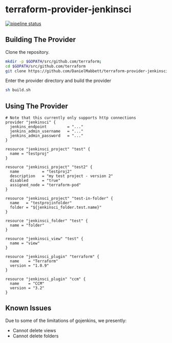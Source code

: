 terraform-provider-jenkinsci
==================

[![pipeline status](https://gitlab.com/daniel.mabbett/terraform-provider-jenkinsci/badges/master/pipeline.svg)](https://gitlab.com/daniel.mabbett/terraform-provider-jenkinsci/commits/master)

Building The Provider
---------------------
Clone the repository.

```bash
mkdir -p $GOPATH/src/github.com/terraform; 
cd $GOPATH/src/github.com/terraform
git clone https://github.com/DanielMabbett/terraform-provider-jenkinsci
```

Enter the provider directory and build the provider
```bash
sh build.sh
```

Using The Provider
---------------------
```hcl
# Note that this currently only supports http connections
provider "jenkinsci" {
  jenkins_endpoint         = "..."
  jenkins_admin_username   = "..."
  jenkins_admin_password   = "..."
}

resource "jenkinsci_project" "test" {
  name = "testproj"
}

resource "jenkinsci_project" "test2" {
  name          = "testproj2"
  description   = "my test project - version 2"
  disabled      = "true"
  assigned_node = "terraform-pod"
}

resource "jenkinsci_project" "test-in-folder" {
  name   = "testprojinfolder"
  folder = "${jenkinsci_folder.test.name}"
}

resource "jenkinsci_folder" "test" {
  name = "folder"
}

resource "jenkinsci_view" "test" {
  name = "view"
}

resource "jenkinsci_plugin" "terraform" {
  name    = "Terraform"
  version = "1.0.9"
}

resource "jenkinsci_plugin" "ccm" {
  name    = "CCM"
  version = "3.2"
}

```

Known Issues
---------------------
Due to some of the limitations of gojenkins, we presently: 
* Cannot delete views
* Cannot delete folders